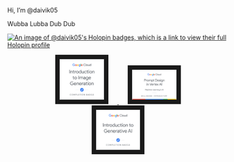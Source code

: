  Hi, I’m @daivik05
 
 Wubba Lubba Dub Dub

 
 [![An image of @daivik05's Holopin badges, which is a link to view their full Holopin profile](https://holopin.me/daivik05)](https://holopin.io/@daivik05)



<!---
daivik05/daivik05 is a ✨ special ✨ repository because its `README.md` (this file) appears on your GitHub profile.
You can click the Preview link to take a look at your changes.
--->

<p align="center">
 <a href="https://www.cloudskillsboost.google/public_profiles/9fd03224-8f0c-4520-a0d8-d577160a9c57/badges/8472584" target="_blank"> <img src="https://github.com/daivik05/daivik05/blob/main/assests/Gp3%2B11sluPKWIiKPCZnEbCGHU447WzNu7imPoaQiWYc%3D.png" width="20%" height="20%" border="10" hspace="20"/> </a>
  <a href="https://www.cloudskillsboost.google/public_profiles/9fd03224-8f0c-4520-a0d8-d577160a9c57/badges/8372492" target="_blank"> <img src="https://github.com/daivik05/daivik05/blob/main/assests/GDVGByqhjlVp6OOvMLuEfCXvSAFBh33BQ2IvLZFaO6A%3D.png" width="20%" height="20%" border="10" hspace="20"/> </a>
  <a href="https://www.cloudskillsboost.google/public_profiles/9fd03224-8f0c-4520-a0d8-d577160a9c57/badges/8472584" target="_blank"> <img src="https://github.com/daivik05/daivik05/blob/main/assests/RshPhz3CtNIya_8v2wDfRsaWLitOB3yRV73Oqq1iAtQ%3D.png" width="20%" height="20%" border="10" hspace="50"/> </a>
</p>
